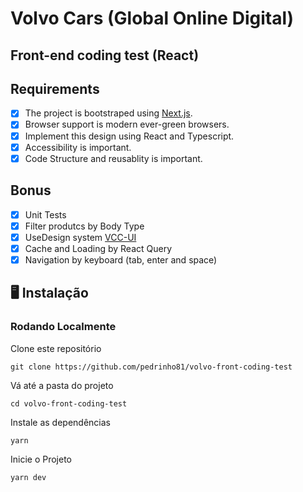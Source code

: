 # Volvo Cars (Global Online Digital)

## Front-end coding test (React)

## Requirements

- [X] The project is bootstraped using [Next.js](https://nextjs.org/).
- [X] Browser support is modern ever-green browsers.
- [X] Implement this design using React and Typescript.
- [X] Accessibility is important.
- [X] Code Structure and reusablity is important.
## Bonus
- [X] Unit Tests
- [X] Filter produtcs by Body Type
- [X] UseDesign system [VCC-UI](https://vcc-ui.vercel.app/)
- [X] Cache and Loading by React Query
- [X] Navigation by keyboard (tab, enter and space)

## 🖥️ Instalação 

### Rodando Localmente
 Clone este repositório

    git clone https://github.com/pedrinho81/volvo-front-coding-test

  Vá até a pasta do projeto

    cd volvo-front-coding-test

  Instale as dependências

    yarn

   Inicie o Projeto

    yarn dev


